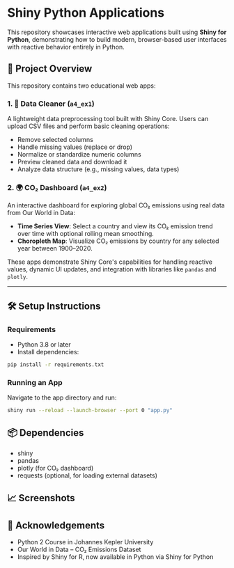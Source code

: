 # Shiny Python Applications

This repository showcases interactive web applications built using **Shiny for Python**, demonstrating how to build modern, browser-based user interfaces with reactive behavior entirely in Python.

## 📁 Project Overview

This repository contains two educational web apps:

### 1. 🧹 Data Cleaner (`a4_ex1`)
A lightweight data preprocessing tool built with Shiny Core. Users can upload CSV files and perform basic cleaning operations:
- Remove selected columns
- Handle missing values (replace or drop)
- Normalize or standardize numeric columns
- Preview cleaned data and download it
- Analyze data structure (e.g., missing values, data types)

### 2. 🌍 CO₂ Dashboard (`a4_ex2`)
An interactive dashboard for exploring global CO₂ emissions using real data from Our World in Data:
- **Time Series View**: Select a country and view its CO₂ emission trend over time with optional rolling mean smoothing.
- **Choropleth Map**: Visualize CO₂ emissions by country for any selected year between 1900–2020.

These apps demonstrate Shiny Core's capabilities for handling reactive values, dynamic UI updates, and integration with libraries like `pandas` and `plotly`.

---

## 🛠️ Setup Instructions

### Requirements
- Python 3.8 or later
- Install dependencies:

```bash
pip install -r requirements.txt
```

### Running an App
Navigate to the app directory and run:

```bash
shiny run --reload --launch-browser --port 0 "app.py"
```
## 📦 Dependencies
- shiny
- pandas
- plotly (for CO₂ dashboard)
- requests (optional, for loading external datasets)

## 📈 Screenshots

## 🤝 Acknowledgements
- Python 2 Course in Johannes Kepler University
- Our World in Data – CO₂ Emissions Dataset
- Inspired by Shiny for R, now available in Python via Shiny for Python
